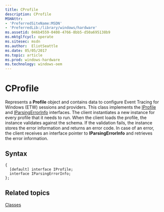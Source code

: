 ```yaml
---
title: CProfile
description: CProfile
MSHAttr:
- 'PreferredSiteName:MSDN'
- 'PreferredLib:/library/windows/hardware'
ms.assetid: 046b4559-0408-4766-8bb5-d50a695138b9
ms.mktglfcycl: operate
ms.sitesec: msdn
ms.author:  EliotSeattle
ms.date: 05/05/2017
ms.topic: article
ms.prod: windows-hardware
ms.technology: windows-oem
---
```


# CProfile


Represents a **Profile** object and contains data to configure Event Tracing for Windows (ETW) sessions and providers. This class implements the [IProfile](iprofile.md) and [IParsingErrorInfo](iparsingerrorinfo.md) interfaces. The client instantiates a new instance for every profile that it needs to run. When the client loads the profile, the instance validates against the schema. If the validation fails, the instance stores the error information and returns an error code. In case of an error, the client receives an interface pointer to **IParsingErrorInfo** and retrieves the error information.

## Syntax


```
{
  [default] interface IProfile;
  interface IParsingErrorInfo;
};
```

## Related topics


[Classes](classes.md)

 

 







